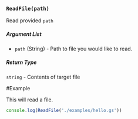### `ReadFile(path)`

Read provided `path`

##### Argument List

 * `path` (String) - Path to file you would like to read.

##### Return Type

`string` - Contents of target file

#Example

This will read a file.

```js
console.log(ReadFile('./examples/hello.gs'))
```
